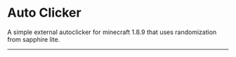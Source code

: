 # Auto Clicker

A simple external autoclicker for minecraft 1.8.9 that uses randomization from sapphire lite. 

---
